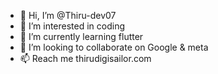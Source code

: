 - 👋 Hi, I’m @Thiru-dev07
- 👀 I’m interested in coding
- 🌱 I’m currently learning flutter
- 💞️ I’m looking to collaborate on Google & meta
- 📫 Reach me thirudigisailor.com

<!---
Thiru-dev07/Thiru-dev07 is a ✨ special ✨ repository because its `README.md` (this file) appears on your GitHub profile.
You can click the Preview link to take a look at your changes.
--->
